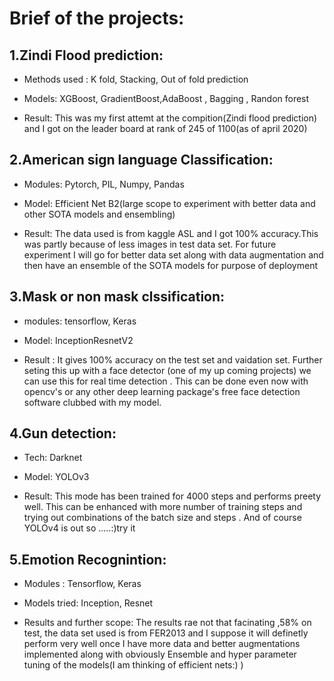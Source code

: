 

# Brief of the projects:
  

  
## 1.Zindi Flood prediction:

  - Methods used : K fold, Stacking, Out of fold prediction
 
  - Models: XGBoost, GradientBoost,AdaBoost , Bagging , Randon forest
 
  - Result: This was my first attemt at the compition(Zindi flood prediction) and I got on the leader board at rank of 245 of 1100(as of april 2020)
 


## 2.American sign language Classification:

 - Modules: Pytorch, PIL, Numpy, Pandas

 - Model: Efficient Net B2(large scope to experiment with better data and other SOTA models and ensembling)

 - Result: The data used is from kaggle ASL and I got 100% accuracy.This was partly because of less images in test data set. For future experiment I will go for better data set along with data augmentation and then have an ensemble of the SOTA models for purpose of deployment

## 3.Mask or non mask clssification:

 - modules: tensorflow, Keras

 - Model: InceptionResnetV2

 - Result : It gives 100% accuracy on the test set and vaidation set. Further seting this up with a face detector (one of my up coming projects) we can use this for real time detection . This can be done even now with opencv's or any other deep learning package's free face detection software clubbed with my model.

## 4.Gun detection:

 - Tech: Darknet


 - Model: YOLOv3 

 - Result: This mode has been trained for 4000 steps and performs preety well. This can be enhanced with more number of training steps and trying out combinations of the batch size and steps . And of course YOLOv4 is out so .....:)try it

## 5.Emotion Recognintion:

 - Modules : Tensorflow, Keras

 - Models tried: Inception, Resnet

 - Results and further scope: The results rae not that facinating ,58% on test, the data set used is from FER2013 and I suppose it will definetly perform very well once I have more data and better augmentations implemented along with obviously Ensemble and hyper parameter tuning of the models(I am thinking of efficient nets:) ) 
 
